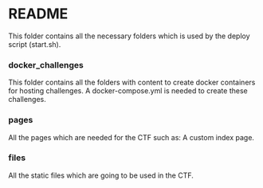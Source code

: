 # README
This folder contains all the necessary folders which is used by the deploy
script (start.sh).

### docker_challenges
This folder contains all the folders with content to create docker containers
for hosting challenges. A docker-compose.yml is needed to create these 
challenges.

### pages
All the pages which are needed for the CTF such as: A custom index page.

### files
All the static files which are going to be used in the CTF.

